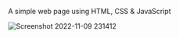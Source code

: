 A simple web page using HTML, CSS & JavaScript

![Screenshot 2022-11-09 231412](https://user-images.githubusercontent.com/85480387/200902725-9489ff24-9f4b-42aa-b9be-a332d4163d29.jpg)
